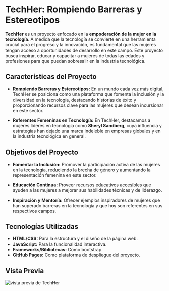 # TechHer: Rompiendo Barreras y Estereotipos

**TechHer** es un proyecto enfocado en la **empoderación de la mujer en la tecnología**. A medida que la tecnología se convierte en una herramienta crucial para el progreso y la innovación, es fundamental que las mujeres tengan acceso a oportunidades de desarrollo en este campo. Este proyecto busca inspirar, educar y capacitar a mujeres de todas las edades y profesiones para que puedan sobresalir en la industria tecnológica.

## Características del Proyecto

- **Rompiendo Barreras y Estereotipos:** En un mundo cada vez más digital, TechHer se posiciona como una plataforma que fomenta la inclusión y la diversidad en la tecnología, destacando historias de éxito y proporcionando recursos clave para las mujeres que desean incursionar en este sector.

- **Referentes Femeninas en Tecnología:** En TechHer, destacamos a mujeres líderes en tecnología como **Sheryl Sandberg**, cuya influencia y estrategias han dejado una marca indeleble en empresas globales y en la industria tecnológica en general.

## Objetivos del Proyecto

- **Fomentar la Inclusión:** Promover la participación activa de las mujeres en la tecnología, reduciendo la brecha de género y aumentando la representación femenina en este sector.
  
- **Educación Continua:** Proveer recursos educativos accesibles que ayuden a las mujeres a mejorar sus habilidades técnicas y de liderazgo.

- **Inspiración y Mentoría:** Ofrecer ejemplos inspiradores de mujeres que han superado barreras en la tecnología y que hoy son referentes en sus respectivos campos.

## Tecnologías Utilizadas

- **HTML/CSS:** Para la estructura y el diseño de la página web.
- **JavaScript:** Para la funcionalidad interactiva.
- **Frameworks/Bibliotecas:** Como bootstrap.
- **GitHub Pages:** Como plataforma de despliegue del proyecto.

## Vista Previa
![vista previa de TechHer](Imagenes\img1.png)

